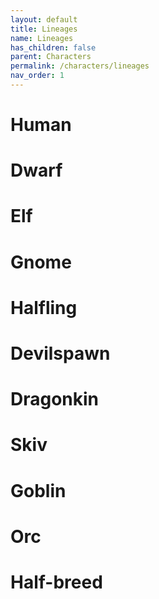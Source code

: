 ```yaml
---
layout: default
title: Lineages
name: Lineages
has_children: false
parent: Characters
permalink: /characters/lineages
nav_order: 1
---
```


# Human

# Dwarf

# Elf

# Gnome

# Halfling


# Devilspawn

# Dragonkin

# Skiv

# Goblin

# Orc

# Half-breed


